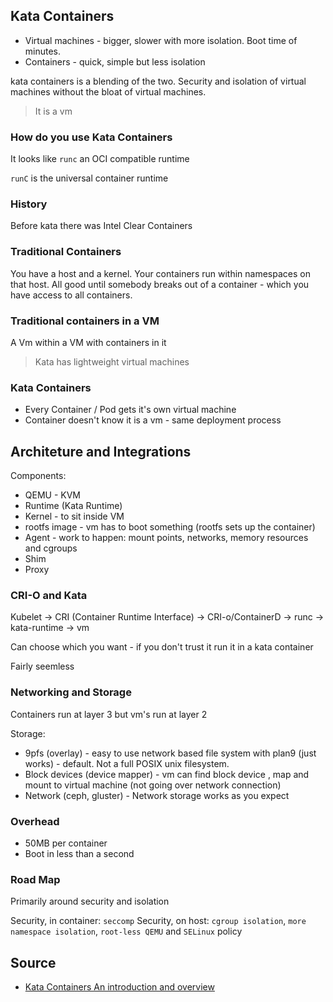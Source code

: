 ## Kata Containers

* Virtual machines - bigger, slower with more isolation. Boot time of minutes.
* Containers - quick, simple but less isolation

kata containers is a blending of the two. Security and isolation of virtual machines without the bloat of virtual machines.

> It is a vm

### How do you use Kata Containers

It looks like `runc` an OCI compatible runtime

`runC` is the universal container runtime

### History

Before kata there was Intel Clear Containers

### Traditional Containers

You have a host and a kernel. Your containers run within namespaces on that host.
All good until somebody breaks out of a container - which you have access to all containers.

### Traditional containers in a VM

A Vm within a VM with containers in it

> Kata has lightweight virtual machines

### Kata Containers

* Every Container / Pod gets it's own virtual machine
* Container doesn't know it is a vm - same deployment process

## Architeture and Integrations

Components:
* QEMU - KVM
* Runtime (Kata Runtime)
* Kernel - to sit inside VM
* rootfs image - vm has to boot something (rootfs sets up the container)
* Agent - work to happen: mount points, networks, memory resources and cgroups
* Shim
* Proxy

### CRI-O and Kata

Kubelet -> CRI (Container Runtime Interface) -> CRI-o/ContainerD    -> runc
                                                                    -> kata-runtime -> vm

Can choose which you want - if you don't trust it run it in a kata container

Fairly seemless

### Networking and Storage

Containers run at layer 3 but vm's run at layer 2

Storage:
* 9pfs (overlay) - easy to use network based file system with plan9 (just works) - default. Not a full POSIX unix filesystem.
* Block devices (device mapper) - vm can find block device , map and mount to virtual machine (not going over network connection)
* Network (ceph, gluster) - Network storage works as you expect

### Overhead

* 50MB per container
* Boot in less than a second

### Road Map

Primarily around security and isolation

Security, in container: `seccomp`
Security, on host: `cgroup isolation`, `more namespace isolation`, `root-less QEMU` and `SELinux` policy


## Source

* [Kata Containers An introduction and overview](https://www.youtube.com/watch?v=4gmLXyMeYWI)






